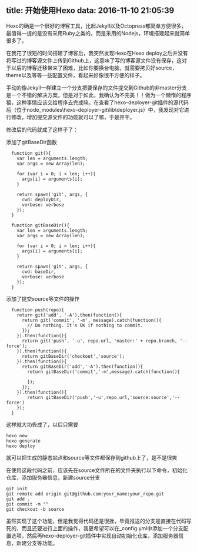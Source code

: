 title: 开始使用Hexo
data: 2016-11-10 21:05:39
---
Hexo的确是一个很好的博客工具，比起Jekyll以及Octopress都简单方便很多，最值得一提的是没有采用Ruby之类的，而是采用的Nodejs，环境搭建起来就简单很多了。

在我花了很短的时间搭建了博客后，我突然发现Hexo在Hexo deploy之后并没有将写过的博客源文件上传到Github上，这意味了写的博客源文件没有保存，这对于以后的博客迁移带来了困难，比如你要换台电脑，就需要拷贝好source，theme以及等等一些配置文件，看起来好像很不方便的样子。

手动的像Jekyll一样建立一个分支把要保存的文件提交到Github的非master分支是一个不错的解决方案。但是对于如此，我确认为不完美！！做为一个懒惰的程序猿，这种事情应该交给程序去完成嘛。在查看了hexo-deployer-git插件的源代码后（位于node_modules\hexo-deployer-git\lib\deployer.js）中，我发现对它进行修改，增加提交源文件的功能就可以了嘛，于是开干。

修改后的代码就成了这样子了：

添加了gitBaseDir函数
```
  function git(){
    var len = arguments.length;
    var args = new Array(len);

    for (var i = 0; i < len; i++){
      args[i] = arguments[i];
    }

    return spawn('git', args, {
      cwd: deployDir,
      verbose: verbose
    });
  }
  
  function gitBaseDir(){
	var len = arguments.length;
    var args = new Array(len);

    for (var i = 0; i < len; i++){
      args[i] = arguments[i];
    }

    return spawn('git', args, {
      cwd: baseDir,
      verbose: verbose
    });
  }
```

添加了提交source等文件的操作
```
  function push(repo){
    return git('add', '-A').then(function(){
      return git('commit', '-m', message).catch(function(){
        // Do nothing. It's OK if nothing to commit.
      });
    }).then(function(){
      return git('push', '-u', repo.url, 'master:' + repo.branch, '--force');
    }).then(function(){
      return gitBaseDir('checkout','source');
	}).then(function(){
	  return gitBaseDir('add','-A').then(function(){
		return gitBaseDir('commit','-m',message).catch(function(){
			
		});
	  });
	}).then(function(){
		return gitBaseDir('push','-u',repo.url,'source:source','--force')
	});
  }
```

这样就大功告成了，以后只需要
```
hexo new
hexo generate
hexo deploy 
```

就可以把生成的静态站点和source等文件都保存到github上了，是不是很爽


在使用这段代码之前，应该先在source文件所在的文件夹执行以下命令，初始化仓库，添加服务器信息，新建source分支
```
git init 
git remote add origin git@github.com:your_name:your_repo.git
git add .
git commit -m ""
git checkout -b source
```

虽然实现了这个功能，但是我觉得代码还是很挫，毕竟推送的分支是直接在代码写死的，而且还要进行上面的操作，我更希望可以在_config.yml中添加一个分支配置选项，然后再hexo-deployer-git插件中实现自动初始化仓库，添加服务器信息，新建分支等功能。
